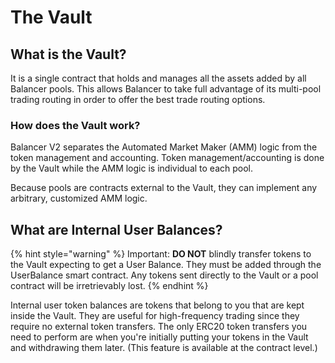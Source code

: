 # The Vault

## What is the Vault?

It is a single contract that holds and manages all the assets added by all Balancer pools. This allows Balancer to take full advantage of its multi-pool trading routing in order to offer the best trade routing options.

### How does the Vault work?

Balancer V2 separates the Automated Market Maker (AMM) logic from the token management and accounting. Token management/accounting is done by the Vault while the AMM logic is individual to each pool.

Because pools are contracts external to the Vault, they can implement any arbitrary, customized AMM logic.

## What are Internal User Balances?

{% hint style="warning" %}
Important: **DO NOT** blindly transfer tokens to the Vault expecting to get a User Balance. They must be added through the UserBalance smart contract. Any tokens sent directly to the Vault or a pool contract will be irretrievably lost.
{% endhint %}

Internal user token balances are tokens that belong to you that are kept inside the Vault. They are useful for high-frequency trading since they require no external token transfers. The only ERC20 token transfers you need to perform are when you're initially putting your tokens in the Vault and withdrawing them later. (This feature is available at the contract level.)
